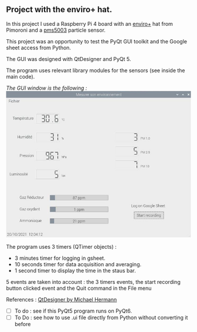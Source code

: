 ## Project with the enviro+ hat.

In this project I used a Raspberry Pi 4 board with an [enviro+](https://shop.pimoroni.com/products/enviro?variant=31155658457171) hat from Pimoroni and a [pms5003](https://github.com/m2mlorawan/datasheet/blob/master/plantower-pms5003-manual_v2-3.pdf) particle sensor.

This project was an opportunity to test the PyQt GUI toolkit and the Google sheet access from Python.

The GUI was designed with QtDesigner and PyQt 5. 

The program uses relevant library modules for the sensors (see inside the main code).

*The GUI window is the following :*
![](enviro_gui.jpg)

The program uses 3 timers (QTimer objects) :

- 3 minutes timer for logging in gsheet.
- 10 seconds timer for data acquisition and averaging.
- 1 second timer to display the time in the staus bar.

5 events are taken into account : the 3 timers events, the start recording button clicked event and the Quit command in the File menu

References : [QtDesigner by Michael Hermann](https://build-system.fman.io/qt-designer-download)

- [ ] To do : see if this PyQt5 program runs on PyQt6.
- [ ] To Do : see how to use .ui file directly from Python without converting it before
